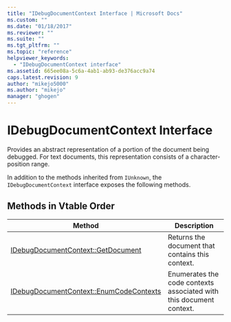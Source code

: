 ```yaml
---
title: "IDebugDocumentContext Interface | Microsoft Docs"
ms.custom: ""
ms.date: "01/18/2017"
ms.reviewer: ""
ms.suite: ""
ms.tgt_pltfrm: ""
ms.topic: "reference"
helpviewer_keywords: 
  - "IDebugDocumentContext interface"
ms.assetid: 665ee08a-5c6a-4ab1-ab93-de376acc9a74
caps.latest.revision: 9
author: "mikejo5000"
ms.author: "mikejo"
manager: "ghogen"
---
```

# IDebugDocumentContext Interface
Provides an abstract representation of a portion of the document being debugged. For text documents, this representation consists of a character-position range.  
  
 In addition to the methods inherited from `IUnknown`, the `IDebugDocumentContext` interface exposes the following methods.  
  
## Methods in Vtable Order  
  
|Method|Description|  
|------------|-----------------|  
|[IDebugDocumentContext::GetDocument](../../winscript/reference/idebugdocumentcontext-getdocument.md)|Returns the document that contains this context.|  
|[IDebugDocumentContext::EnumCodeContexts](../../winscript/reference/idebugdocumentcontext-enumcodecontexts.md)|Enumerates the code contexts associated with this document context.|
